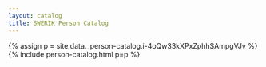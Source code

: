 ```yaml
---
layout: catalog
title: SWERIK Person Catalog
---
```

{% assign p = site.data._person-catalog.i-4oQw33kXPxZphhSAmpgVJv %}
{% include person-catalog.html p=p %}

